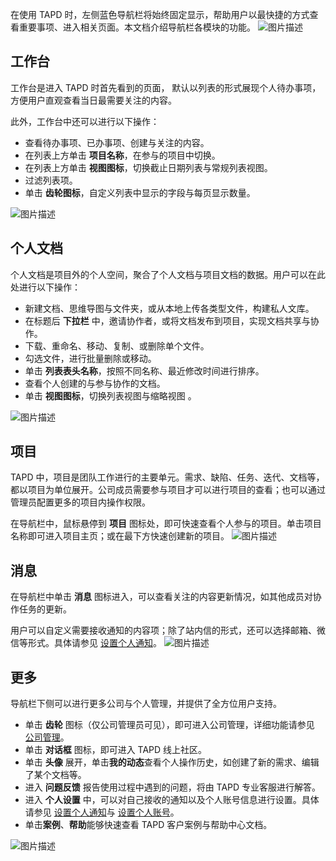 在使用 TAPD 时，左侧蓝色导航栏将始终固定显示，帮助用户以最快捷的方式查看重要事项、进入相关页面。本文档介绍导航栏各模块的功能。
![图片描述](https://main.qcloudimg.com/raw/37dbe6c1be67c0d1406014f2ed828882.png)

 

## 工作台
工作台是进入 TAPD 时首先看到的页面， 默认以列表的形式展现个人待办事项，方便用户直观查看当日最需要关注的内容。

此外，工作台中还可以进行以下操作：

- 查看待办事项、已办事项、创建与关注的内容。
- 在列表上方单击 **项目名称**，在参与的项目中切换。
- 在列表上方单击 **视图图标**，切换截止日期列表与常规列表视图。
- 过滤列表项。
- 单击 **齿轮图标**，自定义列表中显示的字段与每页显示数量。

![图片描述](https://main.qcloudimg.com/raw/0b12831aa5797c67df0b1639c0098b43.png)

 

## 个人文档

个人文档是项目外的个人空间，聚合了个人文档与项目文档的数据。用户可以在此处进行以下操作：

- 新建文档、思维导图与文件夹，或从本地上传各类型文件，构建私人文库。
- 在标题后 **下拉栏** 中，邀请协作者，或将文档发布到项目，实现文档共享与协作。
- 下载、重命名、移动、复制、或删除单个文件。
- 勾选文件，进行批量删除或移动。
- 单击 **列表表头名称**，按照不同名称、最近修改时间进行排序。
- 查看个人创建的与参与协作的文档。
- 单击 **视图图标**，切换列表视图与缩略视图 。

![图片描述](https://main.qcloudimg.com/raw/0886adf5cb1af22ec6eebb41c475a9ef.png)

 

## 项目

TAPD 中，项目是团队工作进行的主要单元。需求、缺陷、任务、迭代、文档等，都以项目为单位展开。公司成员需要参与项目才可以进行项目的查看；也可以通过管理员配置更多的项目内操作权限。

在导航栏中，鼠标悬停到 **项目** 图标处，即可快速查看个人参与的项目。单击项目名称即可进入项目主页；或在最下方快速创建新的项目。
![图片描述](https://main.qcloudimg.com/raw/37a77de3228e37d3ad71ef1721f30005.png)

 

## 消息

在导航栏中单击 **消息** 图标进入，可以查看关注的内容更新情况，如其他成员对协作任务的更新。

用户可以自定义需要接收通知的内容项；除了站内信的形式，还可以选择邮箱、微信等形式。具体请参见 [设置个人通知](https://cloud.tencent.com/document/product/624/44590)。
![图片描述](https://main.qcloudimg.com/raw/aa4a38529fb3a13fc80150de0a5e6656.png)

 

## 更多

导航栏下侧可以进行更多公司与个人管理，并提供了全方位用户支持。

- 单击 **齿轮** 图标（仅公司管理员可见），即可进入公司管理，详细功能请参见 [公司管理](https://cloud.tencent.com/document/product/624/44314)。
- 单击 **对话框** 图标，即可进入 TAPD 线上社区。
- 单击 **头像** 展开，单击**我的动态**查看个人操作历史，如创建了新的需求、编辑了某个文档等。
- 进入 **问题反馈** 报告使用过程中遇到的问题，将由 TAPD 专业客服进行解答。
- 进入 **个人设置** 中，可以对自己接收的通知以及个人账号信息进行设置。具体请参见 [设置个人通知](https://cloud.tencent.com/document/product/624/44590)与 [设置个人账号](https://cloud.tencent.com/document/product/624/44591)。
- 单击**案例**、**帮助**能够快速查看 TAPD 客户案例与帮助中心文档。

![图片描述](https://main.qcloudimg.com/raw/a543d01c17fe17085c4899e774131774.png)
